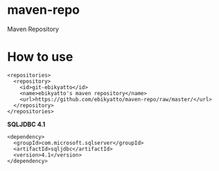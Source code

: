 # maven-repo
Maven Repository
# How to use
```
<repositories>
  <repository>
    <id>git-ebikyatto</id>
    <name>ebikyatto's maven repository</name>
    <url>https://github.com/ebikyatto/maven-repo/raw/master/</url>
  </repository>
</repositories>
```
**SQLJDBC 4.1**
```
<dependency>
  <groupId>com.microsoft.sqlserver</groupId>
  <artifactId>sqljdbc</artifactId>
  <version>4.1</version>
</dependency>
```
